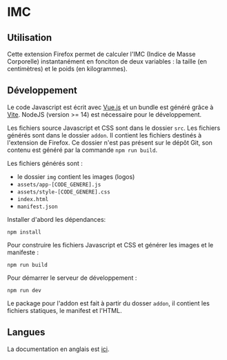 # IMC

## Utilisation

Cette extension Firefox permet de calculer l'IMC (Indice de Masse Corporelle) instantanément en fonciton de deux variables : la taille (en centimètres) et le poids (en kilogrammes).

## Développement

Le code Javascript est écrit avec [Vue.js](https://vuejs.org) et un bundle est généré grâce à [Vite](https://vitejs.dev).
NodeJS (version >= 14) est nécessaire pour le développement.

Les fichiers source Javascript et CSS sont dans le dossier `src`. Les fichiers générés sont dans le dossier `addon`. Il contient les fichiers destinés à l'extension de Firefox. Ce dossier n'est pas présent sur le dépôt Git, son contenu est généré par la commande `npm run build`.

Les fichiers générés sont :
* le dossier `img` contient les images (logos)
* `assets/app-[CODE_GENERE].js`
* `assets/style-[CODE_GENERE].css` 
* `index.html`
* `manifest.json`

Installer d'abord les dépendances:

`npm install`

Pour construire les fichiers Javascript et CSS et générer les images et le manifeste :

`npm run build`

Pour démarrer le serveur de développement :

`npm run dev`

Le package pour l'addon est fait à partir du dosser `addon`, il contient les fichiers statiques, le manifest et l'HTML.

## Langues

La documentation en anglais est [ici](README.md).
